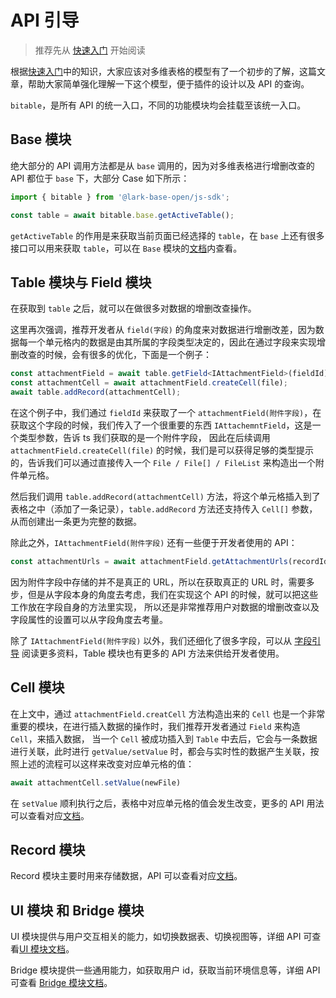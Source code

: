 # API 引导
> 推荐先从 [快速入门](../start/core) 开始阅读

根据[快速入门](../start/core)中的知识，大家应该对多维表格的模型有了一个初步的了解，这篇文章，帮助大家简单强化理解一下这个模型，便于插件的设计以及 API 的查询。

`bitable`，是所有 API 的统一入口，不同的功能模块均会挂载至该统一入口。

## Base 模块

绝大部分的 API 调用方法都是从 `base` 调用的，因为对多维表格进行增删改查的 API 都位于 `base` 下，大部分 Case 如下所示：

```typescript
import { bitable } from '@lark-base-open/js-sdk';

const table = await bitable.base.getActiveTable();
```

`getActiveTable` 的作用是来获取当前页面已经选择的 `table`，在 `base` 上还有很多接口可以用来获取 `table`，可以在 `Base` 模块的[文档](./base)内查看。

## Table 模块与 Field 模块
在获取到 `table` 之后，就可以在做很多对数据的增删改查操作。

这里再次强调，推荐开发者从 `field(字段)` 的角度来对数据进行增删改差，因为数据每一个单元格内的数据是由其所属的字段类型决定的，因此在通过字段来实现增删改查的时候，会有很多的优化，下面是一个例子：

```typescript
const attachmentField = await table.getField<IAttachmentField>(fieldId);
const attachmentCell = await attachmentField.createCell(file);
await table.addRecord(attachmentCell);
```
在这个例子中，我们通过 `fieldId` 来获取了一个 `attachmentField(附件字段)`，在获取这个字段的时候，我们传入了一个很重要的东西 `IAttachemntField`，这是一个类型参数，告诉 ts 我们获取的是一个附件字段，
因此在后续调用 `attachmentField.createCell(file)` 的时候，我们是可以获得足够的类型提示的，告诉我们可以通过直接传入一个 `File / File[] / FileList` 来构造出一个附件单元格。

然后我们调用 `table.addRecord(attachmentCell)` 方法，将这个单元格插入到了表格之中（添加了一条记录），`table.addRecord` 方法还支持传入 `Cell[]` 参数，从而创建出一条更为完整的数据。

除此之外，`IAttachmentField(附件字段)` 还有一些便于开发者使用的 API：
```typescript
const attachmentUrls = await attachmentField.getAttachmentUrls(recordId)
```
因为附件字段中存储的并不是真正的 URL，所以在获取真正的 URL 时，需要多步，但是从字段本身的角度去考虑，我们在实现这个 API 的时候，就可以把这些工作放在字段自身的方法里实现，
所以还是非常推荐用户对数据的增删改查以及字段属性的设置可以从字段角度去考量。

除了 `IAttachmentField(附件字段)` 以外，我们还细化了很多字段，可以从 [字段引导](field/guide.md) 阅读更多资料，Table 模块也有更多的 API 方法来供给开发者使用。

## Cell 模块
在上文中，通过 `attachmentField.creatCell` 方法构造出来的 `Cell` 也是一个非常重要的模块，在进行插入数据的操作时，我们推荐开发者通过 `Field` 来构造 `Cell`，来插入数据，
当一个 `Cell` 被成功插入到 `Table` 中去后，它会与一条数据进行关联，此时进行 `getValue/setValue` 时，都会与实时性的数据产生关联，按照上述的流程可以这样来改变对应单元格的值：
```typescript
await attachmentCell.setValue(newFile)
```
在 `setValue` 顺利执行之后，表格中对应单元格的值会发生改变，更多的 API 用法可以查看对应[文档](cell.md)。

## Record 模块
Record 模块主要时用来存储数据，API 可以查看对应[文档](record.md)。

## UI 模块 和 Bridge 模块
UI 模块提供与用户交互相关的能力，如切换数据表、切换视图等，详细 API 可查看[UI 模块文档](ui.md)。

Bridge 模块提供一些通用能力，如获取用户 id，获取当前环境信息等，详细 API 可查看 [Bridge 模块文档](bridge.md)。